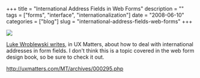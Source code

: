 +++
title = "International Address Fields in Web Forms"
description = ""
tags = ["forms", "interface", "internationalization"]
date = "2008-06-10"
categories = ["blog"]
slug = "international-address-fields-web-forms"
+++



  <div class="notebook-screenshot"><a href="http://uxmatters.com/MT/archives/000295.php"><img src="/media/notebook/international-address-fields-uxmatters.jpg" class="notebook-image" /></a></div><p><a href="http://uxmatters.com/MT/archives/000295.php">Luke Wroblewski writes</a>, in UX Matters, about how to deal with international addresses in form fields. I don't think this is a topic covered in the web form design book, so be sure to check it out.</p>
    
  <a href="http://uxmatters.com/MT/archives/000295.php">http://uxmatters.com/MT/archives/000295.php</a>
